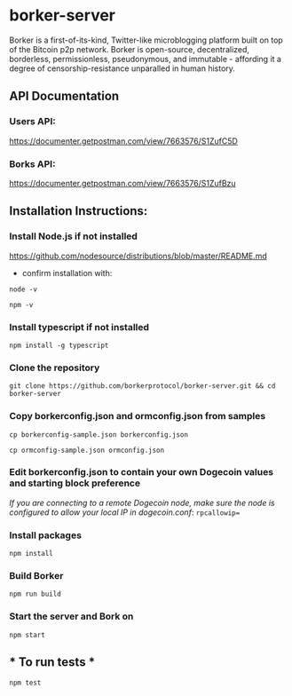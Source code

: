 # borker-server

Borker is a first-of-its-kind, Twitter-like microblogging platform built on top of the Bitcoin p2p network. Borker is open-source, decentralized, borderless, permissionless, pseudonymous, and immutable - affording it a degree of censorship-resistance unparalled in human history.

## API Documentation
### Users API:
https://documenter.getpostman.com/view/7663576/S1ZufC5D
### Borks API:
https://documenter.getpostman.com/view/7663576/S1ZufBzu

## Installation Instructions:

### Install Node.js if not installed
https://github.com/nodesource/distributions/blob/master/README.md

* confirm installation with:

```node -v```

```npm -v```

### Install typescript if not installed
```npm install -g typescript```

### Clone the repository
```git clone https://github.com/borkerprotocol/borker-server.git && cd borker-server```

### Copy borkerconfig.json and ormconfig.json from samples
```cp borkerconfig-sample.json borkerconfig.json```

```cp ormconfig-sample.json ormconfig.json```

### Edit borkerconfig.json to contain your own Dogecoin values and starting block preference
*If you are connecting to a remote Dogecoin node, make sure the node is configured to allow your local IP in dogecoin.conf*: ```rpcallowip=```

### Install packages
```npm install```

### Build Borker
```npm run build```

### Start the server and Bork on
```npm start```

## * To run tests *
```npm test```
